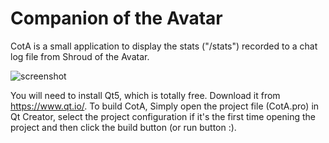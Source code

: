 # Companion of the Avatar
CotA is a small application to display the stats ("/stats") recorded to a chat log file from Shroud of the Avatar. 

![screenshot](http://m8.i.pbase.com/o9/09/605909/1/164136608.DB3Uq46a.Screenshotfrom20160922181226.png)

You will need to install Qt5, which is totally free. Download it from https://www.qt.io/. To build CotA, Simply open the project file (CotA.pro) in Qt Creator, select the project configuration if it's the first time opening the project and then click the build button (or run button :).

